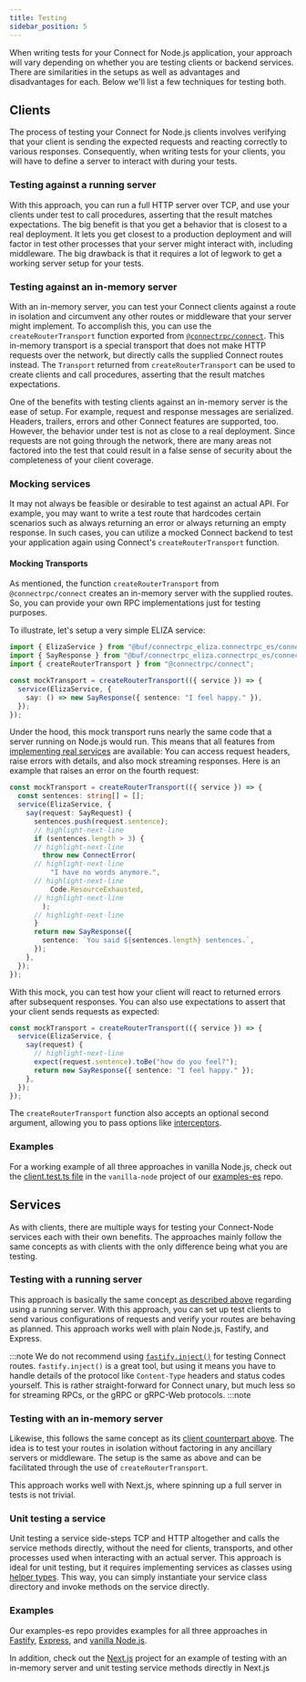 ```yaml
---
title: Testing
sidebar_position: 5
---
```


When writing tests for your Connect for Node.js application, your approach will
vary depending on whether you are testing clients or backend services. There are similarities
in the setups as well as advantages and disadvantages for each. Below we'll list a few techniques for testing both.

## Clients

The process of testing your Connect for Node.js clients involves verifying that your client is sending the expected
requests and reacting correctly to various responses. Consequently, when writing tests for your clients, you will have
to define a server to interact with during your tests.

### Testing against a running server

With this approach, you can run a full HTTP server over TCP, and use your clients under test to call procedures,
asserting that the result matches expectations. The big benefit is that you get a behavior that is closest to a real
deployment. It lets you get closest to a production deployment and will factor in test other processes that your server
might interact with, including middleware. The big drawback is that it requires a lot of legwork to get a working server
setup for your tests.

### Testing against an in-memory server

With an in-memory server, you can test your Connect clients against a route in isolation and circumvent any other
routes or middleware that your server might implement. To accomplish this, you can use the `createRouterTransport`
function exported from [`@connectrpc/connect`](https://www.npmjs.com/package/@connectrpc/connect). This in-memory
transport is a special transport that does not make HTTP requests over the network, but directly calls the supplied
Connect routes instead. The `Transport` returned from `createRouterTransport` can be used to create clients and call
procedures, asserting that the result matches expectations.

One of the benefits with testing clients against an in-memory server is the ease of setup. For example, request and
response messages are serialized. Headers, trailers, errors and other Connect features are supported, too. However, the
behavior under test is not as close to a real deployment. Since requests are not going through the network, there are
many areas not factored into the test that could result in a false sense of security about the completeness of your
client coverage.

### Mocking services

It may not always be feasible or desirable to test against an actual API. For example, you may want to write a test
route that hardcodes certain scenarios such as always returning an error or always returning an empty response. In such
cases, you can utilize a mocked Connect backend to test your application again using Connect's `createRouterTransport`
function.

#### Mocking Transports

As mentioned, the function `createRouterTransport` from `@connectrpc/connect` creates an in-memory
server with the supplied routes. So, you can provide your own RPC implementations just for testing purposes.

To illustrate, let's setup a very simple ELIZA service:

```ts
import { ElizaService } from "@buf/connectrpc_eliza.connectrpc_es/connectrpc/eliza/v1/eliza_connect";
import { SayResponse } from "@buf/connectrpc_eliza.connectrpc_es/connectrpc/eliza/v1/eliza_pb";
import { createRouterTransport } from "@connectrpc/connect";

const mockTransport = createRouterTransport(({ service }) => {
  service(ElizaService, {
    say: () => new SayResponse({ sentence: "I feel happy." }),
  });
});
```

Under the hood, this mock transport runs nearly the same code that a server running on
Node.js would run. This means that all features from [implementing real services](../node/implementing-services.md)
are available: You can access request headers, raise errors with details, and also
mock streaming responses. Here is an example that raises an error on the fourth
request:

```ts
const mockTransport = createRouterTransport(({ service }) => {
  const sentences: string[] = [];
  service(ElizaService, {
    say(request: SayRequest) {
      sentences.push(request.sentence);
      // highlight-next-line
      if (sentences.length > 3) {
      // highlight-next-line
        throw new ConnectError(
      // highlight-next-line
          "I have no words anymore.",
      // highlight-next-line
          Code.ResourceExhausted,
      // highlight-next-line
        );
      // highlight-next-line
      }
      return new SayResponse({
        sentence: `You said ${sentences.length} sentences.`,
      });
    },
  });
});
```

With this mock, you can test how your client will react to returned errors after subsequent responses. You can also use
expectations to assert that your client sends requests as expected:

```ts
const mockTransport = createRouterTransport(({ service }) => {
  service(ElizaService, {
    say(request) {
      // highlight-next-line
      expect(request.sentence).toBe("how do you feel?");
      return new SayResponse({ sentence: "I feel happy." });
    },
  });
});
```

The `createRouterTransport` function also accepts an optional second argument, allowing you
to pass options like [interceptors](docs/web/interceptors.mdx).

### Examples

For a working example of all three approaches in vanilla Node.js, check out the [client.test.ts file](https://github.com/connectrpc/examples-es/blob/b5d3f6822330f6b7816fac697b64ed4214aabafe/vanilla-node/client.test.ts) in the `vanilla-node` project of our [examples-es](https://github.com/connectrpc/examples-es) repo.

## Services

As with clients, there are multiple ways for testing your Connect-Node services each with their own benefits. The
approaches mainly follow the same concepts as with clients with the only difference being what you are testing.

### Testing with a running server

This approach is basically the same concept [as described above](#testing-against-a-running-server) regarding using a
running server. With this approach, you can set up test clients to send various configurations of requests and verify
your routes are behaving as planned. This approach works well with plain Node.js, Fastify, and Express.

:::note
We do not recommend using [`fastify.inject()`](https://fastify.dev/docs/v1.14.x/Documentation/Testing/#testing-with-http-injection)
for testing Connect routes. `fastify.inject()` is a great tool, but using it means you have to handle details of the
protocol like `Content-Type` headers and status codes yourself. This is rather straight-forward for Connect unary,
but much less so for streaming RPCs, or the gRPC or gRPC-Web protocols.
:::note

### Testing with an in-memory server

Likewise, this follows the same concept as its [client counterpart above](#testing-against-an-in-memory-server). The
idea is to test your routes in isolation without factoring in any ancillary servers or middleware. The setup is the
same as above and can be facilitated through the use of `createRouterTransport`.

This approach works well with Next.js, where spinning up a full server in tests is not trivial.

### Unit testing a service

Unit testing a service side-steps TCP and HTTP altogether and calls the service methods directly, without the need for
clients, transports, and other processes used when interacting with an actual server. This approach is ideal
for unit testing, but it requires implementing services as classes using
[helper types](https://connectrpc.com/docs/node/implementing-services#helper-types). This way, you can simply
instantiate your service class directory and invoke methods on the service directly.

### Examples

Our examples-es repo provides examples for all three approaches in [Fastify](https://github.com/connectrpc/examples-es/blob/b5d3f6822330f6b7816fac697b64ed4214aabafe/fastify/test/connect.test.ts), [Express](https://github.com/connectrpc/examples-es/blob/b5d3f6822330f6b7816fac697b64ed4214aabafe/express/connect.test.ts), and [vanilla Node.js](https://github.com/connectrpc/examples-es/blob/b5d3f6822330f6b7816fac697b64ed4214aabafe/vanilla-node/connect.test.ts).

In addition, check out the [Next.js](https://github.com/connectrpc/examples-es/blob/6e80c5677bf650b4c40bb26e8220bcac53adb585/nextjs/__tests__/connect.test.ts) project for an example of testing with an in-memory server and unit testing service methods directly in Next.js

